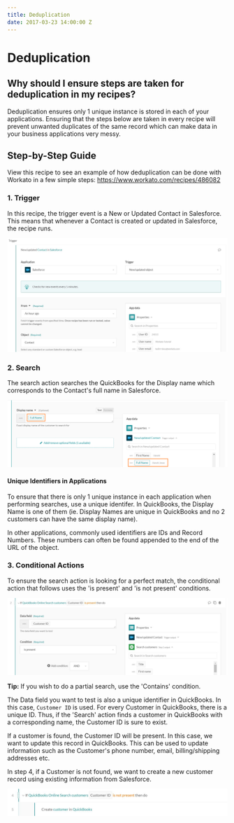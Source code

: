 ```yaml
---
title: Deduplication
date: 2017-03-23 14:00:00 Z
---
```


# Deduplication

## Why should I ensure steps are taken for deduplication in my recipes?
Deduplication ensures only 1 unique instance is stored in each of your applications. Ensuring that the steps below are taken in every recipe will prevent unwanted duplicates of the same record which can make data in your business applications very messy.

## Step-by-Step Guide
View this recipe to see an example of how deduplication can be done with Workato in a few simple steps: https://www.workato.com/recipes/486082
 
### 1. Trigger
In this recipe, the trigger event is a New or Updated Contact in Salesforce. This means that whenever a Contact is created or updated in Salesforce, the recipe runs.

![trigger2](/assets/images/deduplication/trigger2.JPG)

### 2. Search
The search action searches the QuickBooks for the Display name which corresponds to the Contact's full name in Salesforce. 

![trigger](/assets/images/deduplication/trigger.JPG)

#### Unique Identifiers in Applications
To ensure that there is only 1 unique instance in each application when performing searches, use a unique identifer. In QuickBooks, the Display Name is one of them (ie. Display Names are unique in QuickBooks and no 2 customers can have the same display name). 

In other applications, commonly used identifiers are IDs and Record Numbers. These numbers can often be found appended to the end of the URL of the object.

### 3. Conditional Actions 

To ensure the search action is looking for a perfect match, the conditional action that follows uses the 'is present' and 'is not present' conditions. 

![conditional](/assets/images/deduplication/conditional.JPG)

**Tip:** If you wish to do a partial search, use the 'Contains' condition.

The Data field you want to test is also a unique identifier in QuickBooks. In this case, `Customer ID` is used. For every Customer in QuickBooks, there is a unique ID. Thus, if the 'Search' action finds a customer in QuickBooks with a corresponding name, the Customer ID is sure to exist.

If a customer is found, the Customer ID will be present. In this case, we want to update this record in QuickBooks. This can be used to update information such as the Customer's phone number, email, billing/shipping addresses etc.

In step 4, if a Customer is not found, we want to create a new customer record using existing information from Salesforce.

![conditional2](/assets/images/deduplication/conditional2.JPG)



